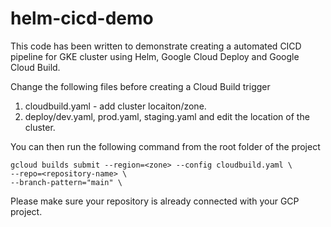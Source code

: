 # helm-cicd-demo

This code has been written to demonstrate creating a automated CICD pipeline for GKE cluster using Helm, Google Cloud Deploy and Google Cloud Build.

Change the following files before creating a Cloud Build trigger

1. cloudbuild.yaml - add cluster locaiton/zone.
2. deploy/dev.yaml, prod.yaml, staging.yaml and edit the location of the cluster.

You can then run the following command from the root folder of the project

    gcloud builds submit --region=<zone> --config cloudbuild.yaml \
    --repo=<repository-name> \
    --branch-pattern="main" \

Please make sure your repository is already connected with your GCP project.
